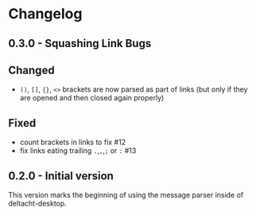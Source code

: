 # Changelog

## 0.3.0 - Squashing Link Bugs

## Changed

- `()`, `[]`, `{}`, `<>` brackets are now parsed as part of links (but only if they are opened and then closed again properly)

## Fixed

- count brackets in links to fix #12
- fix links eating trailing `.`,`,`,`;` or `:` #13

## 0.2.0 - Initial version

This version marks the beginning of using the message parser inside of deltacht-desktop.
